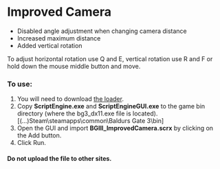 # Improved Camera

- Disabled angle adjustment when changing camera distance
- Increased maximum distance
- Added vertical rotation

To adjust horizontal rotation use Q and E, vertical rotation use R and F or hold down the mouse middle button and move.

### To use:

1. You will need to download [the loader](https://github.com/LionAG/ScriptEngine/releases/download/0.2.6/SE.0.2.6.zip).
2. Copy **ScriptEngine.exe** and **ScriptEngineGUI.exe** to the game bin directory (where the bg3_dx11.exe file is located). [(...)Steam\steamapps\common\Baldurs Gate 3\bin]
3. Open the GUI and import **BGIII_ImprovedCamera.scrx** by clicking on the Add button.
4. Click Run.

#### Do not upload the file to other sites.
